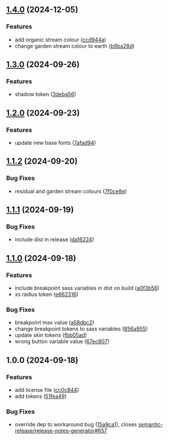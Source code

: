 ## [1.4.0](https://github.com/wrap-org/tokens/compare/v1.3.0...v1.4.0) (2024-12-05)

### Features

* add organic stream colour ([ccd944a](https://github.com/wrap-org/tokens/commit/ccd944a52db7a7d10e8be492e47f3044b231e803))
* change garden stream colour to earth ([b9ba28d](https://github.com/wrap-org/tokens/commit/b9ba28ddf0aaab2daf73195391e6f6cb8378e792))

## [1.3.0](https://github.com/wrap-org/tokens/compare/v1.2.0...v1.3.0) (2024-09-26)

### Features

* shadow token ([3deba56](https://github.com/wrap-org/tokens/commit/3deba5626e7b1fdc9e4a7a84bc86a43619f65873))

## [1.2.0](https://github.com/wrap-org/tokens/compare/v1.1.2...v1.2.0) (2024-09-23)

### Features

* update new base fonts ([7afad94](https://github.com/wrap-org/tokens/commit/7afad94030878161dd7dc55560f0b924a1043f2d))

## [1.1.2](https://github.com/wrap-org/tokens/compare/v1.1.1...v1.1.2) (2024-09-20)

### Bug Fixes

* residual and garden stream colours ([7f0ce8e](https://github.com/wrap-org/tokens/commit/7f0ce8e03f66e522f6dec7b6c34acf346b850069))

## [1.1.1](https://github.com/wrap-org/tokens/compare/v1.1.0...v1.1.1) (2024-09-19)

### Bug Fixes

* include dist in release ([da16224](https://github.com/wrap-org/tokens/commit/da16224653d1c877d2adf3a8df9806fc6a2fb502))

## [1.1.0](https://github.com/wrap-org/tokens/compare/v1.0.0...v1.1.0) (2024-09-18)

### Features

* include breakpoint sass variables in dist on build ([a0f3b56](https://github.com/wrap-org/tokens/commit/a0f3b566b5584b93a535bb187b09315beca71ff5))
* xs radius token ([e662316](https://github.com/wrap-org/tokens/commit/e66231659317d467bef465a434d42497878d23d4))

### Bug Fixes

* breakpoint max value ([a58dbc2](https://github.com/wrap-org/tokens/commit/a58dbc264385e0ea14c6204f99a2e00e979fba4d))
* change breakpoint tokens to sass variables ([856a955](https://github.com/wrap-org/tokens/commit/856a955fa83e16233c41fd3a53ebab7c889adff6))
* update skin tokens ([fbb05ad](https://github.com/wrap-org/tokens/commit/fbb05ad9ff6a55040e02b5fa5475882167e615aa))
* wrong button variable value ([67ec807](https://github.com/wrap-org/tokens/commit/67ec8073ead850570e1b707c2eddaf323cfaff1a))

## 1.0.0 (2024-09-18)

### Features

* add license file ([cc0c844](https://github.com/wrap-org/tokens/commit/cc0c844dc6d4fee6d14d55fa40578d3826bde594))
* add tokens ([51fea49](https://github.com/wrap-org/tokens/commit/51fea49c748858bac860bebac16acae6aa2e2c8a))

### Bug Fixes

* override dep to workaround bug ([15a9ca1](https://github.com/wrap-org/tokens/commit/15a9ca1663dd985503d42bd6b192762f126cdc67)), closes [semantic-release/release-notes-generator#657](https://github.com/semantic-release/release-notes-generator/issues/657)
